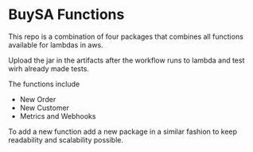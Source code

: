 # BuySA Functions

This repo is a combination of four packages that combines all functions available for lambdas in aws.

Upload the jar in the artifacts after the workflow runs to lambda and test wirh already made tests.

The functions include
- New Order
- New Customer
- Metrics and Webhooks

To add a new function add a new package in a similar fashion to keep readability and scalability possible.